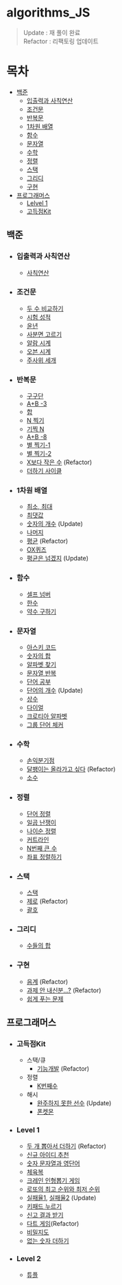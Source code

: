 # algorithms_JS

> Update : 재 풀이 완료  
> Refactor : 리팩토링 업데이트

# 목차

-   [백준](#백준)
    -   [입출력과 사칙연산](#입출력과-사칙연산)
    -   [조건문](#조건문)
    -   [반복문](#반복문)
    -   [1차원 배열](#1차원-배열)
    -   [함수](#함수)
    -   [문자열](#문자열)
    -   [수학](#수학)
    -   [정렬](#정렬)
    -   [스택](#스택)
    -   [그리디](#그리디)
    -   [구현](#구현)
-   [프로그래머스](#프로그래머스)
    -   [Lelvel 1](#Level-1)
    -   [고득점Kit](#고득점kit)

## 백준

-   ### 입출력과 사칙연산
    -   [사칙연산](BaekJoon_Algorithms/10869/app.js)
-   ### 조건문
    -   [두 수 비교하기](BaekJoon_Algorithms/1330/app.js)
    -   [시험 성적](BaekJoon_Algorithms/9498/app.js)
    -   [윤년](BaekJoon_Algorithms/2753/app.js)
    -   [사분면 고르기](BaekJoon_Algorithms/14681/app.js)
    -   [알람 시계](BaekJoon_Algorithms/2884/app.js)
    -   [오븐 시계](BaekJoon_Algorithms/2525/app.js)
    -   [주사위 세개](BaekJoon_Algorithms/2480/app.js)
-   ### 반복문
    -   [구구단](BaekJoon_Algorithms/2739/app.js)
    -   [A+B -3](BaekJoon_Algorithms/10950/app.js)
    -   [합](BaekJoon_Algorithms/8393/app.js)
    -   [N 찍기](BaekJoon_Algorithms/2741/app.js)
    -   [기찍 N](BaekJoon_Algorithms/2742/app.js)
    -   [A+B -8](BaekJoon_Algorithms/11021/app.js)
    -   [별 찍기-1](BaekJoon_Algorithms/2438/app.js)
    -   [별 찍기-2](BaekJoon_Algorithms/2439/app.js)
    -   [X보다 작은 수](BaekJoon_Algorithms/10871/NOTE.md) (Refactor)
    -   [더하기 사이클](BaekJoon_Algorithms/1110/app.js)
-   ### 1차원 배열

    -   [최소, 최대](BaekJoon_Algorithms/10818/app.js)
    -   [최댓값](BaekJoon_Algorithms/2562/app.js)
    -   [숫자의 개수](BaekJoon_Algorithms/2577/app.js) (Update)
    -   [나머지](BaekJoon_Algorithms/3052/app.js)
    -   [평균](BaekJoon_Algorithms/1546/NOTE.md) (Refactor)
    -   [OX퀴즈](BaekJoon_Algorithms/8958/app.js)
    -   [평균은 넘겠지](BaekJoon_Algorithms/4344/app.js) (Update)

-   ### 함수
    -   [셀프 넘버](BaekJoon_Algorithms/4673/app.js)
    -   [한수](BaekJoon_Algorithms/1065/app.js)
    -   [약수 구하기](BaekJoon_Algorithms/2501/app.js)
-   ### 문자열
    -   [아스키 코드](BaekJoon_Algorithms/11654/app.js)
    -   [숫자의 합](BaekJoon_Algorithms/11720/app.js)
    -   [알파벳 찾기](BaekJoon_Algorithms/10809/app.js)
    -   [문자열 반복](BaekJoon_Algorithms/2675/app.js)
    -   [단어 공부](BaekJoon_Algorithms/1157/app.js)
    -   [단어의 개수](BaekJoon_Algorithms/1152/app.js) (Update)
    -   [상수](BaekJoon_Algorithms/2908/app.js)
    -   [다이얼](BaekJoon_Algorithms/5622/app.js)
    -   [크로티아 알파벳](BaekJoon_Algorithms/2941/app.js)
    -   [그룹 단어 체커](BaekJoon_Algorithms/1316/app.js)
-   ### 수학

    -   [손익분기점](BaekJoon_Algorithms/1712/app.js)
    -   [달팽이는 올라가고 싶다](BaekJoon_Algorithms/2869/NOTE.md) (Refactor)
    -   [소수](/BaekJoon_Algorithms/2581/NOTE.md)

-   ### 정렬
    -   [단어 정렬](BaekJoon_Algorithms/1181/app.js)
    -   [일곱 난쟁이](BaekJoon_Algorithms/2309/app.js)
    -   [나이순 정렬](/BaekJoon_Algorithms/10814/app.js)
    -   [커트라인](/BaekJoon_Algorithms/25305)
    -   [N번째 큰 수](/BaekJoon_Algorithms//2693/NOTE.md)
    -   [좌표 정렬하기](/BaekJoon_Algorithms/11650/NOTE.md)
-   ### 스택

    -   [스택](BaekJoon_Algorithms/10828/app.js)
    -   [제로](BaekJoon_Algorithms/10773/NOTE.md) (Refactor)
    -   [괄호](BaekJoon_Algorithms/9012/app.js)

-   ### 그리디

    -   [수들의 합](BaekJoon_Algorithms/1789/app.js)

-   ### 구현
    -   [음계](/BaekJoon_Algorithms/2920/NOTE.md) (Refactor)
    -   [과제 안 내신분...?](/BaekJoon_Algorithms/5597/NOTE.md) (Refactor)
    -   [쉽게 푸는 문제](/BaekJoon_Algorithms/1292/NOTE.md)

## 프로그래머스

-   ### 고득점Kit
    -   스택/큐
        -   [기능개발](Programmers/Kit/%EC%8A%A4%ED%83%9D%2C%ED%81%90/220605.js) (Refactor)
    -   정렬
        -   [K번째수](Programmers/Kit/%EC%A0%95%EB%A0%AC/220523.js)
    -   해시
        -   [완주하지 못한 선수](Programmers/Kit/%ED%95%B4%EC%8B%9C/220521.js) (Update)
        -   [폰켓몬](/Programmers/Kit/%ED%95%B4%EC%8B%9C/%ED%8F%B0%EC%BC%93%EB%AA%AC/)
-   ### Level 1

    -   [두 개 뽑아서 더하기](/Programmers/Level1/%EB%91%90%20%EA%B0%9C%20%EB%BD%91%EC%95%84%EC%84%9C%20%EB%8D%94%ED%95%98%EA%B8%B0/NOTE.md) (Refactor)
    -   [신규 아이디 추천](Programmers/Level%201/220520.js)
    -   [숫자 문자열과 영단어](Programmers/Level%201/220524.js)
    -   [체육복](Programmers/Level%201/220525.js)
    -   [크레인 인형뽑기 게임](Programmers/Level%201/220526.js)
    -   [로또의 최고 순위와 최저 순위](Programmers/Level%201/220527.js)
    -   [실패율1](Programmers/Level%201/실패율/220601.js), [실패율2](Programmers/Level%201/실패율/220617.js) (Update)
    -   [키패드 누르기](ProgrammersLevel%201//220603.js)
    -   [신고 결과 받기](Programmers/Level%201/220604.js)
    -   [다트 게임](Programmers/Level%201/220611.js)(Refactor)
    -   [비밀지도](Programmers/Level%201/220612.js)
    -   [없는 숫자 더하기](/Programmers/Level1/220704.js)

-   ### Level 2
    -   [튜플](Programmers/Level2/220630.js)
